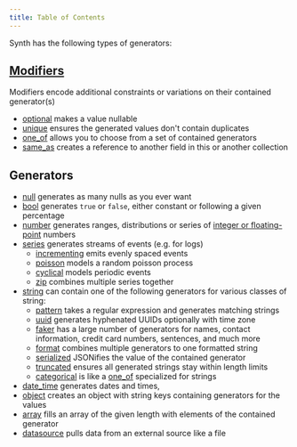 ```yaml
---
title: Table of Contents
---
```


Synth has the following types of generators:

## [Modifiers](/modifiers)

Modifiers encode additional constraints or variations on their contained
generator(s)

- [optional](/modifiers#optional) makes a value nullable
- [unique](/modifiers#unique) ensures the generated values don't contain
  duplicates
- [one_of](/content/one-of) allows you to choose from a set of contained
  generators
- [same_as](/content/same-as) creates a reference to another field in this or
  another collection

## Generators

- [null](/content/null) generates as many nulls as you ever want
- [bool](/content/bool) generates `true` or `false`, either constant or
  following a given percentage
- [number](/content/number) generates ranges, distributions or series of
  [integer or floating-point](/content/number#subtype) numbers
- [series](/content/series) generates streams of events (e.g. for logs)
  - [incrementing](/content/series#incrementing) emits evenly spaced events
  - [poisson](/content/series#poisson) models a random poisson process
  - [cyclical](/content/series#cyclical) models periodic events
  - [zip](/content/series#zip) combines multiple series together
- [string](/content/string) can contain one of the following generators for
  various classes of string:
  - [pattern](/content/string#pattern) takes a regular expression and
    generates matching strings
  - [uuid](/content/string#uuid) generates hyphenated UUIDs
    optionally with time zone
  - [faker](/content/string#faker) has a large number of generators for names,
    contact information, credit card numbers, sentences, and much more
  - [format](/content/string#format) combines multiple generators to one
    formatted string
  - [serialized](/content/string#serialized) JSONifies the value of the
    contained generator
  - [truncated](/content/string#truncated) ensures all generated strings stay
    within length limits
  - [categorical](/content/string#categorical) is like a
    [one_of](/content/one-of) specialized for strings
- [date_time](/content/date-time) generates dates and times,
- [object](/content/object) creates an object with string keys containing
  generators for the values
- [array](/content/array) fills an array of the given length with elements of
  the contained generator
- [datasource](datasource) pulls data from an external source
  like a file
